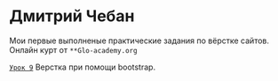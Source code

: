 # Дмитрий Чебан

Мои первые выполненые практические задания по вёрстке сайтов. Онлайн курт от <code>**Glo-academy.org</code>

<code>[Урок 9](https://favorituser.github.io/practic_work_1/ "...")</code> Верстка при помощи bootstrap.
  

